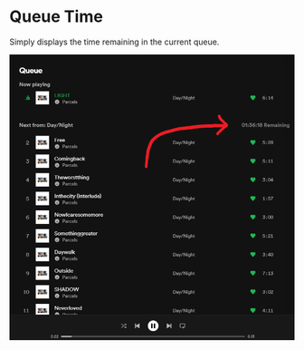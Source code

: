 # Queue Time
Simply displays the time remaining in the current queue.

![!Queue Time Screenshot](QueueTime.png)
